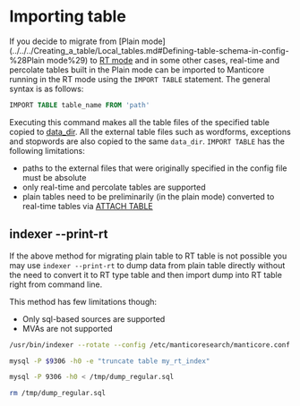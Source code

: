 # Importing table

If you decide to migrate from [Plain mode](../../../Creating_a_table/Local_tables.md#Defining-table-schema-in-config-%28Plain mode%29) to [RT mode](../../../Creating_a_table/Local_tables.md#Online-schema-management-%28RT-mode%29) and in some other cases, real-time and percolate tables built in the Plain mode can be imported to Manticore running in the RT mode using the `IMPORT TABLE` statement. The general syntax is as follows:

```sql
IMPORT TABLE table_name FROM 'path'
```

Executing this command makes all the table files of the specified table copied to [data_dir](../../../Server_settings/Searchd.md#data_dir). All the external table files such as wordforms, exceptions and stopwords are also copied to the same `data_dir`.
`IMPORT TABLE` has the following limitations:
* paths to the external files that were originally specified in the config file must be absolute
* only real-time and percolate tables are supported
* plain tables need to be preliminarily (in the plain mode) converted to real-time tables via [ATTACH TABLE](../../../Data_creation_and_modification/Adding_data_from_external_storages/Adding_data_to_tables/Attaching_a_plain_table_to_RT_table.md)

## indexer --print-rt

<!-- example print_rt -->
If the above method for migrating plain table to RT table is not possible you may use `indexer --print-rt` to dump data from plain table directly without the need to convert it to RT type table and then import dump into RT table right from command line.

This method has few limitations though:
* Only sql-based sources are supported
* MVAs are not supported

<!-- request -->
```bash
/usr/bin/indexer --rotate --config /etc/manticoresearch/manticore.conf --print-rt my_rt_index my_plain_index > /tmp/dump_regular.sql

mysql -P $9306 -h0 -e "truncate table my_rt_index"

mysql -P 9306 -h0 < /tmp/dump_regular.sql

rm /tmp/dump_regular.sql
```
<!-- end -->
